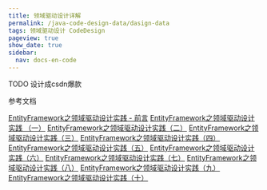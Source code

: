 ```yaml
---
title: 领域驱动设计详解
permalink: /java-code-design-data/dasign-data
tags: 领域驱动设计 CodeDesign
pageview: true
show_date: true
sidebar:
  nav: docs-en-code
---
```

TODO 设计成csdn爆款


参考文档

[EntityFramework之领域驱动设计实践 - 前言](https://www.cnblogs.com/daxnet/archive/2010/07/07/1772580.html)
[EntityFramework之领域驱动设计实践 （一）](https://www.cnblogs.com/daxnet/archive/2010/07/07/1772581.html)
[EntityFramework之领域驱动设计实践（二）](https://www.cnblogs.com/daxnet/archive/2010/07/07/1772584.html)
[EntityFramework之领域驱动设计实践（三）](https://www.cnblogs.com/daxnet/archive/2010/07/07/1772593.html)
[EntityFramework之领域驱动设计实践（四）](https://www.cnblogs.com/daxnet/archive/2010/07/07/1772596.html)
[EntityFramework之领域驱动设计实践（五）](https://www.cnblogs.com/daxnet/archive/2010/07/07/1772606.html)
[EntityFramework之领域驱动设计实践（六）](https://www.cnblogs.com/daxnet/archive/2010/07/07/1772615.html)
[EntityFramework之领域驱动设计实践（七）](https://www.cnblogs.com/daxnet/archive/2010/07/07/1772638.html)
[EntityFramework之领域驱动设计实践（八）](https://www.cnblogs.com/daxnet/archive/2010/07/07/1772780.html)
[EntityFramework之领域驱动设计实践（九）](https://www.cnblogs.com/daxnet/archive/2010/07/10/1774706.html)
[EntityFramework之领域驱动设计实践（十）](https://www.cnblogs.com/daxnet/archive/2010/07/19/1780764.html)
